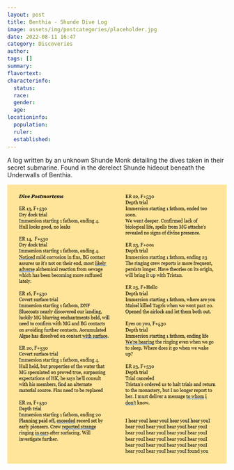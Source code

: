 ```yaml
---
layout: post
title: Benthia - Shunde Dive Log
image: assets/img/postcategories/placeholder.jpg
date: 2022-08-11 16:47
category: Discoveries
author: 
tags: []
summary: 
flavortext: 
characterinfo:
  status: 
  race: 
  gender: 
  age: 
locationinfo:
  population: 
  ruler: 
  established: 
---
```


A log written by an unknown Shunde Monk detailing the dives taken in their secret submarine. Found in the derelect Shunde hideout beneath the Underwalls of Benthia.

![DiveLog](/assets\img\postcategories\discoveries\shundedivelog.png)